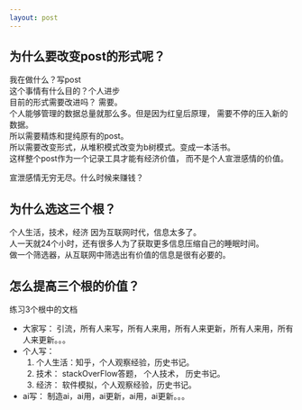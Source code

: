 ```yaml
---
layout: post
---
```

## 为什么要改变post的形式呢？
我在做什么？写post  
这个事情有什么目的？个人进步  
目前的形式需要改进吗？ 需要。  
个人能够管理的数据总量就那么多。但是因为红皇后原理，
需要不停的压入新的数据。  
所以需要精炼和提纯原有的post。  
所以需要改变形式，从堆积模式改变为b树模式。变成一本活书。  
这样整个post作为一个记录工具才能有经济价值，
而不是个人宣泄感情的价值。  

宣泄感情无穷无尽。什么时候来赚钱？

## 为什么选这三个根？
个人生活，技术，经济
因为互联网时代，信息太多了。  
人一天就24个小时，还有很多人为了获取更多信息压缩自己的睡眠时间。  
做一个筛选器，从互联网中筛选出有价值的信息是很有必要的。  

## 怎么提高三个根的价值？
练习3个根中的文档
* 大家写： 引流，所有人来写，所有人来用，所有人来更新，所有人来用，所有人来更新。。。  
* 个人写：  
  1. 个人生活：知乎，个人观察经验，历史书记。  
  2. 技术： stackOverFlow答题， 个人技术， 历史书记。
  3. 经济： 软件模拟，个人观察经验，历史书记。  
* ai写： 制造ai，ai用，ai更新，ai用，ai更新。。。
  